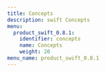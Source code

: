 ```yaml
---
title: Concepts
description: swift Concepts
menu:
  product_swift_0.8.1:
    identifier: concepts
    name: Concepts
    weight: 20
menu_name: product_swift_0.8.1
---
```


